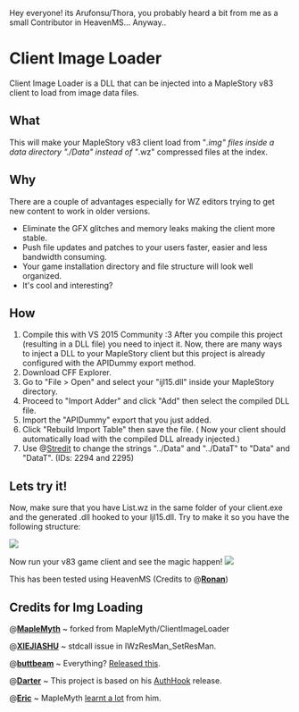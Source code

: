Hey everyone! its Arufonsu/Thora, you probably heard a bit from me as a small Contributor in HeavenMS... Anyway..

# Client Image Loader
Client Image Loader is a DLL that can be injected into a MapleStory v83 client to load from image data files.

## What
 This will make your MapleStory v83 client load from "*.img" files inside a data directory "./Data" instead of "*.wz" compressed files at the index.
 
## Why
There are a couple of advantages especially for WZ editors trying to get new content to work in older versions.

 - Eliminate the GFX glitches and memory leaks making the client more stable.
- Push file updates and patches to your users faster, easier and less bandwidth consuming.
-  Your game installation directory and file structure will look well organized.
- It's cool and interesting?

## How
 1. Compile this with VS 2015 Community :3
 After you compile this project (resulting in a DLL file) you need to inject it. Now, there are many ways to inject a DLL to your MapleStory client but this project is already configured with the APIDummy export method.
 2. Download CFF Explorer.
 3. Go to "File > Open" and select your "ijl15.dll" inside your MapleStory directory.
 4. Proceed to "Import Adder" and click "Add" then select the compiled DLL file.
 5. Import the "APIDummy" export that you just added.
 6. Click "Rebuild Import Table" then save the file.
    ( Now your client should automatically load with the compiled DLL already injected.)
 7. Use @[Stredit](http://forum.ragezone.com/f921/release-stredit-localhost-editor-810762/) to change the strings
    "../Data" and "../DataT" to "Data" and "DataT".  (IDs: 2294 and 2295)

## Lets try it!
Now, make sure that you have List.wz in the same folder of your client.exe and the generated .dll hooked to your Ijl15.dll.
Try to make it so you have the following structure:

<img src="https://i.imgur.com/ospd4tF.png"  height="auto">


Now run your v83 game client and see the magic happen!
<img src="https://i.imgur.com/mGEbhKL.png"  height="auto">

This has been tested using HeavenMS (Credits to @[**Ronan**](https://github.com/ronancpl/HeavenMS/))


## Credits for Img Loading
@[**MapleMyth**](https://github.com/MapleMyth/) ~ forked from MapleMyth/ClientImageLoader

@[**XIEJIASHU**](http://forum.ragezone.com/members/2000286887.html) ~ stdcall issue in IWzResMan_SetResMan.

@[**buttbeam**](http://forum.ragezone.com/members/2000258756.html) ~ Everything? [Released this](https://gist.github.com/y785/3f13026d33b5a7f0edab0bd60f4eed36).

@[**Darter**](http://forum.ragezone.com/members/450249.html) ~ This project is based on his [AuthHook](https://github.com/RajanGrewal/AuthHook/) release.

@[**Eric**](http://forum.ragezone.com/members/801110.html "Eric is online now") ~ MapleMyth [learnt a lot](http://forum.ragezone.com/f921/src-universal-localhost-enabler-1137639-post8872554/#post8872554) from him.
